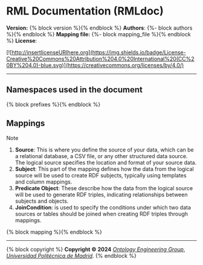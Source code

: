 # RML Documentation (RMLdoc)

**Version:**
{% block version %}{% endblock %}
**Authors**: 
{%- block authors %}{% endblock %}
**Mapping file:**
{%- block mapping_file %}{% endblock %}
**License**:

[![http://insertlicenseURIhere.org](https://img.shields.io/badge/License-Creative%20Commons%20Attribution%204.0%20International%20(CC%20BY%204.0)-blue.svg)](https://creativecommons.org/licenses/by/4.0/)

------


## **Namespaces used in the document**
{% block prefixes %}{% endblock %}

## Mappings
>[!NOTE]
>1. **Source**: This is where you define the source of your data, which can be a relational database, a CSV file, or any other structured data source. The logical source specifies the location and format of your source data.
>2. **Subject**: This part of the mapping defines how the data from the logical source will be used to create RDF subjects, typically using templates and column mappings.
>3. **Predicate Object**: These describe how the data from the logical source will be used to generate RDF triples, indicating relationships between subjects and objects.
>4. **JoinCondition**: is used to specify the conditions under which two data sources or tables should be joined when creating RDF triples through mappings.

{% block mapping %}{% endblock %}


----
{% block copyright %}
**Copyright © 2024** *[Ontology Engineering Group](https://oeg.fi.upm.es/)*, *[Universidad Politécnica de Madrid](https://www.upm.es/internacional)*.
{% endblock %}